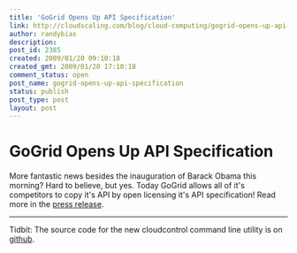 ```yaml
---
title: 'GoGrid Opens Up API Specification'
link: http://cloudscaling.com/blog/cloud-computing/gogrid-opens-up-api-specification/
author: randybias
description: 
post_id: 2385
created: 2009/01/20 09:10:18
created_gmt: 2009/01/20 17:10:18
comment_status: open
post_name: gogrid-opens-up-api-specification
status: publish
post_type: post
layout: post
---
```


# GoGrid Opens Up API Specification

More fantastic news besides the inauguration of Barack Obama this morning? Hard to believe, but yes. Today GoGrid allows all of it's competitors to copy it's API by open licensing it's API specification! Read more in the [press release](http://www.prweb.com/releases/GoGrid/OpenSpec/prweb1889224.htm). 

* * *

Tidbit: The source code for the new cloudcontrol command line utility is on [github](http://github.com/randybias/cloudcontrol/tree/master).